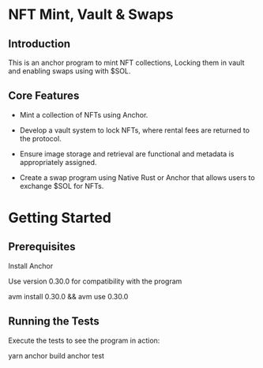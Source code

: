 # NFT Mint, Vault & Swaps


## Introduction
This is an anchor program to mint NFT collections, Locking them in vault and enabling swaps using with $SOL.

## Core Features
- Mint a collection of NFTs using Anchor.

- Develop a vault system to lock NFTs, where rental fees are returned to the protocol.

- Ensure image storage and retrieval are functional and metadata is appropriately assigned.

- Create a swap program using Native Rust or Anchor that allows users to exchange $SOL for NFTs.


# Getting Started
## Prerequisites
Install Anchor

Use version 0.30.0 for compatibility with the program

avm install 0.30.0 && avm use 0.30.0

## Running the Tests
Execute the tests to see the program in action:

yarn
anchor build
anchor test
